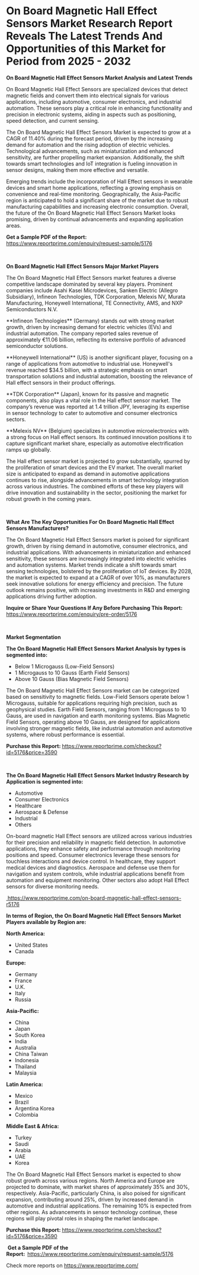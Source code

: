 <p><h1>On Board Magnetic Hall Effect Sensors Market Research Report Reveals The Latest Trends And Opportunities of this Market for Period from 2025 - 2032</h1></p><p><strong>On Board Magnetic Hall Effect Sensors Market Analysis and Latest Trends</strong></p>
<p><p>On Board Magnetic Hall Effect Sensors are specialized devices that detect magnetic fields and convert them into electrical signals for various applications, including automotive, consumer electronics, and industrial automation. These sensors play a critical role in enhancing functionality and precision in electronic systems, aiding in aspects such as positioning, speed detection, and current sensing.</p><p>The On Board Magnetic Hall Effect Sensors Market is expected to grow at a CAGR of 11.40% during the forecast period, driven by the increasing demand for automation and the rising adoption of electric vehicles. Technological advancements, such as miniaturization and enhanced sensitivity, are further propelling market expansion. Additionally, the shift towards smart technologies and IoT integration is fueling innovation in sensor designs, making them more effective and versatile.</p><p>Emerging trends include the incorporation of Hall Effect sensors in wearable devices and smart home applications, reflecting a growing emphasis on convenience and real-time monitoring. Geographically, the Asia-Pacific region is anticipated to hold a significant share of the market due to robust manufacturing capabilities and increasing electronic consumption. Overall, the future of the On Board Magnetic Hall Effect Sensors Market looks promising, driven by continual advancements and expanding application areas.</p></p>
<p><strong>Get a Sample PDF of the Report:&nbsp;</strong> <a href="https://www.reportprime.com/enquiry/request-sample/5176?utm_campaign=2947&utm_medium=2&utm_source=Github&utm_content=ia&utm_term=19032025&utm_id=on-board-magnetic-hall-effect-sensors">https://www.reportprime.com/enquiry/request-sample/5176</a></p>
<p>&nbsp;</p>
<p><strong>On Board Magnetic Hall Effect Sensors Major Market Players</strong></p>
<p><p>The On Board Magnetic Hall Effect Sensors market features a diverse competitive landscape dominated by several key players. Prominent companies include Asahi Kasei Microdevices, Sanken Electric (Allegro Subsidiary), Infineon Technologies, TDK Corporation, Melexis NV, Murata Manufacturing, Honeywell International, TE Connectivity, AMS, and NXP Semiconductors N.V.</p><p>**Infineon Technologies** (Germany) stands out with strong market growth, driven by increasing demand for electric vehicles (EVs) and industrial automation. The company reported sales revenue of approximately €11.06 billion, reflecting its extensive portfolio of advanced semiconductor solutions.</p><p>**Honeywell International** (US) is another significant player, focusing on a range of applications from automotive to industrial use. Honeywell's revenue reached $34.5 billion, with a strategic emphasis on smart transportation solutions and industrial automation, boosting the relevance of Hall effect sensors in their product offerings.</p><p>**TDK Corporation** (Japan), known for its passive and magnetic components, also plays a vital role in the Hall effect sensor market. The company’s revenue was reported at 1.4 trillion JPY, leveraging its expertise in sensor technology to cater to automotive and consumer electronics sectors.</p><p>**Melexis NV** (Belgium) specializes in automotive microelectronics with a strong focus on Hall effect sensors. Its continued innovation positions it to capture significant market share, especially as automotive electrification ramps up globally.</p><p>The Hall effect sensor market is projected to grow substantially, spurred by the proliferation of smart devices and the EV market. The overall market size is anticipated to expand as demand in automotive applications continues to rise, alongside advancements in smart technology integration across various industries. The combined efforts of these key players will drive innovation and sustainability in the sector, positioning the market for robust growth in the coming years.</p></p>
<p>&nbsp;</p>
<p><strong>What Are The Key Opportunities For On Board Magnetic Hall Effect Sensors Manufacturers?</strong></p>
<p><p>The On Board Magnetic Hall Effect Sensors market is poised for significant growth, driven by rising demand in automotive, consumer electronics, and industrial applications. With advancements in miniaturization and enhanced sensitivity, these sensors are increasingly integrated into electric vehicles and automation systems. Market trends indicate a shift towards smart sensing technologies, bolstered by the proliferation of IoT devices. By 2028, the market is expected to expand at a CAGR of over 10%, as manufacturers seek innovative solutions for energy efficiency and precision. The future outlook remains positive, with increasing investments in R&D and emerging applications driving further adoption.</p></p>
<p><strong>Inquire or Share Your Questions If Any Before Purchasing This Report:</strong> <a href="https://www.reportprime.com/enquiry/pre-order/5176?utm_campaign=2947&utm_medium=2&utm_source=Github&utm_content=ia&utm_term=19032025&utm_id=on-board-magnetic-hall-effect-sensors">https://www.reportprime.com/enquiry/pre-order/5176</a></p>
<p>&nbsp;</p>
<p><strong>Market Segmentation</strong></p>
<p><strong>The On Board Magnetic Hall Effect Sensors Market Analysis by types is segmented into:</strong></p>
<p><ul><li>Below 1 Microgauss (Low-Field Sensors)</li><li>1 Microgauss to 10 Gauss (Earth Field Sensors)</li><li>Above 10 Gauss (Bias Magnetic Field Sensors)</li></ul></p>
<p><p>The On Board Magnetic Hall Effect Sensors market can be categorized based on sensitivity to magnetic fields. Low-Field Sensors operate below 1 Microgauss, suitable for applications requiring high precision, such as geophysical studies. Earth Field Sensors, ranging from 1 Microgauss to 10 Gauss, are used in navigation and earth monitoring systems. Bias Magnetic Field Sensors, operating above 10 Gauss, are designed for applications involving stronger magnetic fields, like industrial automation and automotive systems, where robust performance is essential.</p></p>
<p><strong>Purchase this Report:&nbsp;</strong><a href="https://www.reportprime.com/checkout?id=5176&price=3590&utm_campaign=2947&utm_medium=2&utm_source=Github&utm_content=ia&utm_term=19032025&utm_id=on-board-magnetic-hall-effect-sensors">https://www.reportprime.com/checkout?id=5176&price=3590</a></p>
<p>&nbsp;</p>
<p><strong>The On Board Magnetic Hall Effect Sensors Market Industry Research by Application is segmented into:</strong></p>
<p><ul><li>Automotive</li><li>Consumer Electronics</li><li>Healthcare</li><li>Aerospace & Defense</li><li>Industrial</li><li>Others</li></ul></p>
<p><p>On-board magnetic Hall Effect sensors are utilized across various industries for their precision and reliability in magnetic field detection. In automotive applications, they enhance safety and performance through monitoring positions and speed. Consumer electronics leverage these sensors for touchless interactions and device control. In healthcare, they support medical devices and diagnostics. Aerospace and defense use them for navigation and system controls, while industrial applications benefit from automation and equipment monitoring. Other sectors also adopt Hall Effect sensors for diverse monitoring needs.</p></p>
<p><a href="https://www.reportprime.com/on-board-magnetic-hall-effect-sensors-r5176?utm_campaign=2947&utm_medium=2&utm_source=Github&utm_content=ia&utm_term=19032025&utm_id=on-board-magnetic-hall-effect-sensors">&nbsp;https://www.reportprime.com/on-board-magnetic-hall-effect-sensors-r5176</a></p>
<p><strong>In terms of Region, the On Board Magnetic Hall Effect Sensors Market Players available by Region are:</strong></p>
<p>
    <p> <strong> North America: </strong>
        <ul>
            <li>United States</li>
            <li>Canada</li>
        </ul>
        </p> 
    <p> <strong> Europe: </strong>
        <ul>
            <li>Germany</li>
            <li>France</li>
            <li>U.K.</li>
            <li>Italy</li>
            <li>Russia</li>
        </ul>
        </p> 
    <p> <strong> Asia-Pacific: </strong>
        <ul>
            <li>China</li>
            <li>Japan</li>
            <li>South Korea</li>
            <li>India</li>
            <li>Australia</li>
            <li>China Taiwan</li>
            <li>Indonesia</li>
            <li>Thailand</li>
            <li>Malaysia</li>
        </ul>
        </p> 
    <p> <strong> Latin America: </strong>
        <ul>
            <li>Mexico</li>
            <li>Brazil</li>
            <li>Argentina Korea</li>
            <li>Colombia</li>
        </ul>
        </p> 
    <p> <strong> Middle East & Africa: </strong>
        <ul>
            <li>Turkey</li>
            <li>Saudi</li>
            <li>Arabia</li>
            <li>UAE</li>
            <li>Korea</li>
        </ul>
    </p>
    </p>
<p><p>The On Board Magnetic Hall Effect Sensors market is expected to show robust growth across various regions. North America and Europe are projected to dominate, with market shares of approximately 35% and 30%, respectively. Asia-Pacific, particularly China, is also poised for significant expansion, contributing around 25%, driven by increased demand in automotive and industrial applications. The remaining 10% is expected from other regions. As advancements in sensor technology continue, these regions will play pivotal roles in shaping the market landscape.</p></p>
<p><strong>Purchase this Report: </strong><a href="https://www.reportprime.com/checkout?id=5176&price=3590&utm_campaign=2947&utm_medium=2&utm_source=Github&utm_content=ia&utm_term=19032025&utm_id=on-board-magnetic-hall-effect-sensors">https://www.reportprime.com/checkout?id=5176&price=3590</a></p>
<p>&nbsp;<strong>Get a Sample PDF of the Report:&nbsp;&nbsp;</strong><a href="https://www.reportprime.com/enquiry/request-sample/5176?utm_campaign=2947&utm_medium=2&utm_source=Github&utm_content=ia&utm_term=19032025&utm_id=on-board-magnetic-hall-effect-sensors">https://www.reportprime.com/enquiry/request-sample/5176</a></p>
<p><strong></strong></p>
<p>Check more reports on <a href="https://www.reportprime.com/?utm_campaign=2947&utm_medium=2&utm_source=Github&utm_content=ia&utm_term=19032025&utm_id=on-board-magnetic-hall-effect-sensors">https://www.reportprime.com/</a></p>